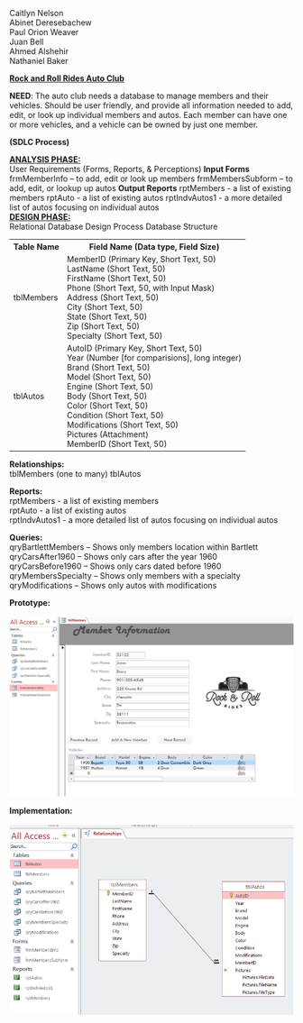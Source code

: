 Caitlyn Nelson<br>
Abinet Deresebachew<br>
Paul Orion Weaver<br>
Juan Bell<br>
Ahmed Alshehir<br>
Nathaniel Baker<br>

<div style="text-decoration: underline;"><strong>Rock and Roll Rides Auto Club</strong></div>

<strong>NEED</strong>: The auto club needs a database to manage members and their vehicles. Should be user friendly, and provide all information needed to add, edit, or look up individual members and autos. Each member can have one or more vehicles, and a vehicle can be owned by just one member.

<strong>(SDLC Process)</strong>

<div style="text-decoration: underline;"><strong>ANALYSIS PHASE:</strong></div> User Requirements (Forms, Reports, & Perceptions)
<strong>Input Forms</strong>
frmMemberInfo – to add, edit or look up members
frmMembersSubform – to add, edit, or lookup up autos
<strong>Output Reports</strong>
rptMembers - a list of existing members
rptAuto - a list of existing autos
rptIndvAutos1 - a more detailed list of autos focusing on individual autos

<div style="text-decoration: underline;"><strong>DESIGN PHASE:</strong></div> Relational Database Design Process Database Structure


<table>
	<tr>
		<th>Table Name</th>
		<th>Field Name (Data type, Field Size)</th>
	</tr>
	<tr>
		<td>tblMembers</td>
		<td>MemberID (Primary Key, Short Text, 50)<br>
			LastName (Short Text, 50)<br>
			FirstName (Short Text, 50)<br>
			Phone (Short Text, 50, with Input Mask)<br>
			Address (Short Text, 50)<br>
			City (Short Text, 50)<br>
			State (Short Text, 50)<br>
			Zip (Short Text, 50)<br>
			Specialty (Short Text, 50)<br>
		</td>
	</tr>
	<tr>
		<td>tblAutos</td>
		<td>AutoID (Primary Key, Short Text, 50)<br>
			Year (Number [for comparisions], long integer)<br>
			Brand (Short Text, 50)<br>
			Model (Short Text, 50)<br>
			Engine (Short Text, 50)<br>
			Body (Short Text, 50)<br>
			Color (Short Text, 50)<br>
			Condition (Short Text, 50)<br>
			Modifications (Short Text, 50)<br>
			Pictures (Attachment)<br>
			MemberID (Short Text, 50)<br>
		</td>
	</tr>
</table>


<strong>Relationships:</strong><br>
	tblMembers (one to many) tblAutos

<strong>Reports:</strong><br>
	rptMembers - a list of existing members<br>
	rptAuto - a list of existing autos<br>
	rptIndvAutos1 - a more detailed list of autos focusing on individual autos<br>
	
<strong>Queries:</strong><br>
	qryBartlettMembers – Shows only members location within Bartlett<br>
	qryCarsAfter1960 – Shows only cars after the year 1960<br>
	qryCarsBefore1960 – Shows only cars dated before 1960<br>
	qryMembersSpecialty – Shows only members with a specialty <br>
	qryModifications – Shows only autos with modifications<br>

<strong>Prototype:</strong><br><br>
![](images/prototype.png)

<strong>Implementation:</strong><br><br>
![](images/implementation.png)
